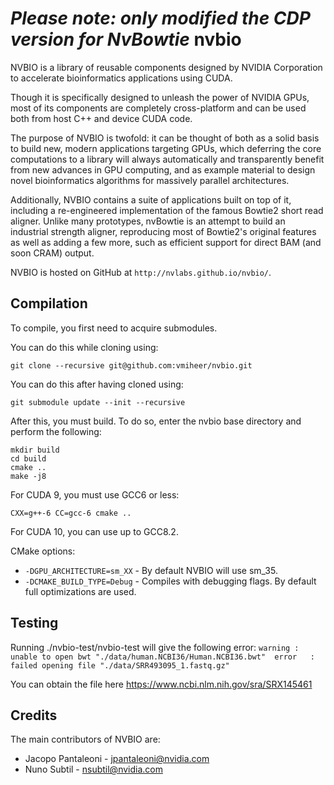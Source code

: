 
***Please note: only modified the CDP version for NvBowtie***
nvbio
=====

NVBIO is a library of reusable components designed by NVIDIA Corporation to
accelerate bioinformatics applications using CUDA.

Though it is specifically designed to unleash the power of NVIDIA GPUs, most of
its components are completely cross-platform and can be used both from host C++
and device CUDA code.

The purpose of NVBIO is twofold: it can be thought of both as a solid basis to
build new, modern applications targeting GPUs, which deferring the core
computations to a library will always automatically and transparently benefit
from new advances in GPU computing, and as example material to design novel
bioinformatics algorithms for massively parallel architectures.

Additionally, NVBIO contains a suite of applications built on top of it,
including a re-engineered implementation of the famous Bowtie2 short read
aligner. Unlike many prototypes, nvBowtie is an attempt to build an industrial
strength aligner, reproducing most of Bowtie2's original features as well as
adding a few more, such as efficient support for direct BAM (and soon CRAM)
output.

NVBIO is hosted on GitHub at `http://nvlabs.github.io/nvbio/`.



Compilation
-----------

To compile, you first need to acquire submodules.

You can do this while cloning using:

    git clone --recursive git@github.com:vmiheer/nvbio.git

You can do this after having cloned using:

    git submodule update --init --recursive

After this, you must build. To do so, enter the nvbio base directory and perform the following:

    mkdir build
    cd build
    cmake ..
    make -j8

For CUDA 9, you must use GCC6 or less:

    CXX=g++-6 CC=gcc-6 cmake ..

For CUDA 10, you can use up to GCC8.2.

CMake options:

 * `-DGPU_ARCHITECTURE=sm_XX` - By default NVBIO will use sm_35.
 * `-DCMAKE_BUILD_TYPE=Debug` - Compiles with debugging flags. By default full optimizations are used.


Testing
-------
Running ./nvbio-test/nvbio-test will give the following error: 
 ` warning : unable to open bwt "./data/human.NCBI36/Human.NCBI36.bwt" 
   error   :     failed opening file "./data/SRR493095_1.fastq.gz" `

You can obtain the file here https://www.ncbi.nlm.nih.gov/sra/SRX145461

Credits
-------

The main contributors of NVBIO are:

 * Jacopo Pantaleoni  -  jpantaleoni@nvidia.com
 * Nuno Subtil        -  nsubtil@nvidia.com
